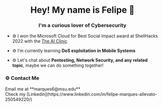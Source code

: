 <h1 align="center">Hey! My name is Felipe 👾</h1>
<h3 align="center">I'm a curious lover of Cybersecurity</h3>

- ⚙️ I won the Microsoft Cloud for Best Social Impact award at ShellHacks 2022 with the [The AI Clinic](https://github.com/Y0uk1tsun3/diagnosis_app)

- ⚙️ I’m currently learning **DoS exploitation in Mobile Systems**

- ⚙️ Let's chat about **Pentesting, Network Security, and any related topic**, maybe we can do something together!

<h3 align="Left">⚙️ Contact Me </h3>
Email me at **marques6@msu.edu**<br/>
Check my [Linkedin](https://www.linkedin.com/in/felipe-marques-allevato-250549220/)
